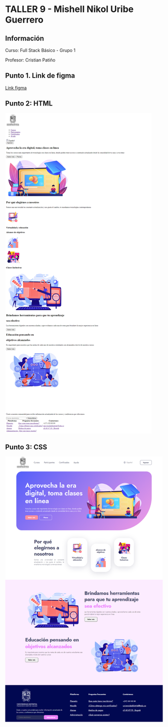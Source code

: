 <h1>TALLER 9 - Mishell Nikol Uribe Guerrero</h1>

<h2>Información</h2>

<p>Curso: Full Stack Básico - Grupo 1</p>
<p>Profesor: Cristian Patiño</p>

<h2>Punto 1. Link de figma</h2>
<a href="https://www.figma.com/file/V1YieM77qmXFlHb7peq7iR/Mishell-Uribe-Guerrero%2Fejercicio1%2FFull-Stack?type=design&node-id=0%3A1&t=4GALB9MsgKlRdEEO-1"> Link figma</a>

<h2>Punto 2: HTML</h2>
<img src="./Public/Image/HTML.png" alt="html">

<h2>Punto 3: CSS </h2>
<img src="./Public/Image/css.png" alt="css">